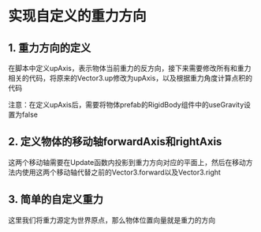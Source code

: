 # 实现自定义的重力方向

## 1. 重力方向的定义

在脚本中定义upAxis，表示物体当前重力的反方向，接下来需要修改所有和重力相关的代码，将原来的Vector3.up修改为upAxis，以及根据重力角度计算点积的代码

注意：在定义upAxis后，需要将物体prefab的RigidBody组件中的useGravity设置为false

## 2. 定义物体的移动轴forwardAxis和rightAxis

这两个移动轴需要在Update函数内投影到重力方向对应的平面上，然后在移动方法内使用这两个移动轴代替之前的Vector3.forward以及Vector3.right

## 3. 简单的自定义重力

这里我们将重力源定为世界原点，那么物体位置向量就是重力的方向